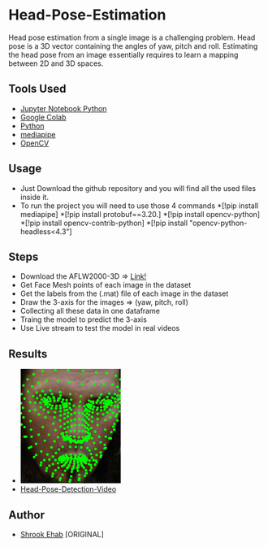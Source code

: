 # Head-Pose-Estimation

Head pose estimation from a single image is a challenging problem. Head pose is a 3D vector containing the angles of yaw, pitch and roll. Estimating the head pose from an image essentially requires to learn a mapping between 2D and 3D spaces.

## Tools Used

* [Jupyter Notebook Python](https://jupyter.org/)
* [Google Colab](https://colab.research.google.com/)
* [Python](https://www.python.org/)
* [mediapipe](https://techtutorialsx.com/2021/05/19/mediapipe-face-landmarks-estimation/)
* [OpenCV](https://opencv.org/)

## Usage

* Just Download the github repository and you will find all the used files inside it.
* To run the project you will need to use those 4 commands
*[!pip install mediapipe]
*[!pip install protobuf==3.20.]
*[!pip install opencv-python]
*[!pip install opencv-contrib-python]
*[!pip install "opencv-python-headless<4.3"]

## Steps
* Download the AFLW2000-3D => [Link!](http://www.cbsr.ia.ac.cn/users/xiangyuzhu/projects/3DDFA/Database/AFLW2000-3D.zip )
* Get Face Mesh points of each image in the dataset
* Get the labels from the (.mat) file of each image in the dataset
* Draw the 3-axis for the images => (yaw, pitch, roll)
* Collecting all these data in one dataframe
* Traing the model to predict the 3-axis
* Use Live stream to test the model in real videos

## Results

* ![Face Mesh Points](https://github.com/shrookehab/Head-Pose-Estimation/blob/main/Results/index.png)
* [Head-Pose-Detection-Video]()

## Author 

* [Shrook Ehab](https://github.com/shrookehab) [ORIGINAL]
